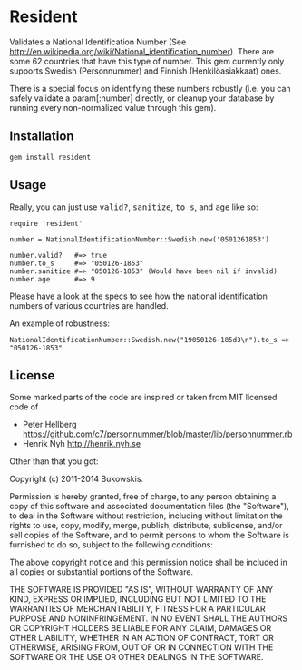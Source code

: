 # Resident

Validates a National Identification Number (See http://en.wikipedia.org/wiki/National_identification_number).
There are some 62 countries that have this type of number.
This gem currently only supports Swedish (Personnummer) and Finnish (Henkilöasiakkaat) ones.

There is a special focus on identifying these numbers robustly (i.e. you can safely validate a param[:number] directly, or cleanup your database by running every non-normalized value through this gem).

## Installation

    gem install resident

## Usage

Really, you can just use <tt>valid?</tt>, <tt>sanitize</tt>, <tt>to_s</tt>, and <tt>age</tt> like so:

    require 'resident'

    number = NationalIdentificationNumber::Swedish.new('0501261853')

    number.valid?   #=> true
    number.to_s     #=> "050126-1853"
    number.sanitize #=> "050126-1853" (Would have been nil if invalid)
    number.age      #=> 9

Please have a look at the specs to see how the national identification numbers of various countries are handled.

An example of robustness:

    NationalIdentificationNumber::Swedish.new("19050126-185d3\n").to_s => "050126-1853"

## License

Some marked parts of the code are inspired or taken from MIT licensed code of

* Peter Hellberg https://github.com/c7/personnummer/blob/master/lib/personnummer.rb
* Henrik Nyh http://henrik.nyh.se

Other than that you got:

Copyright (c) 2011-2014 Bukowskis.

Permission is hereby granted, free of charge, to any person obtaining a copy
of this software and associated documentation files (the "Software"), to deal
in the Software without restriction, including without limitation the rights
to use, copy, modify, merge, publish, distribute, sublicense, and/or sell
copies of the Software, and to permit persons to whom the Software is
furnished to do so, subject to the following conditions:

The above copyright notice and this permission notice shall be included in
all copies or substantial portions of the Software.

THE SOFTWARE IS PROVIDED "AS IS", WITHOUT WARRANTY OF ANY KIND, EXPRESS OR
IMPLIED, INCLUDING BUT NOT LIMITED TO THE WARRANTIES OF MERCHANTABILITY,
FITNESS FOR A PARTICULAR PURPOSE AND NONINFRINGEMENT. IN NO EVENT SHALL THE
AUTHORS OR COPYRIGHT HOLDERS BE LIABLE FOR ANY CLAIM, DAMAGES OR OTHER
LIABILITY, WHETHER IN AN ACTION OF CONTRACT, TORT OR OTHERWISE, ARISING FROM,
OUT OF OR IN CONNECTION WITH THE SOFTWARE OR THE USE OR OTHER DEALINGS IN
THE SOFTWARE.
